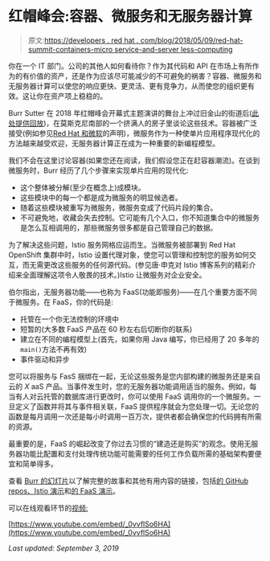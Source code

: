 # 红帽峰会:容器、微服务和无服务器计算

> 原文:[https://developers . red hat . com/blog/2018/05/09/red-hat-summit-containers-micro service-and-server less-computing](https://developers.redhat.com/blog/2018/05/09/red-hat-summit-containers-microservices-and-serverless-computing)

你在一个 IT 部门。公司的其他人如何看待你？作为其代码和 API 在市场上有所作为的有价值的资产，还是作为应该尽可能减少的不可避免的祸害？容器、微服务和无服务器计算可以使您的响应更快、更灵活、更有竞争力，从而使您的组织更有效。这让你在资产项上稳稳的。

Burr Sutter 在 2018 年红帽峰会开幕式主题演讲的舞台上冲过旧金山的街道后([此处提供回放](https://www.redhat.com/en/summit/2018))，在莫斯克尼南部的一个挤满人的房子里谈论这些技术。容器被广泛接受(例如参见[Red Hat 和微软](https://www.redhat.com/en/about/press-releases/red-hat-and-microsoft-co-develop-first-red-hat-openshift-jointly-managed-service-public-cloud)的声明)，微服务作为一种使单片应用程序现代化的方法越来越受欢迎，无服务器计算正在成为一种重要的新编程模型。

我们不会在这里讨论容器(如果您还在阅读，我们假设您正在赶容器潮流)。在谈到微服务时，Burr 经历了几个步骤来实现单片应用的现代化:

*   这个整体被分解(至少在概念上)成模块。
*   这些模块中的每一个都是成为微服务的明显候选者。
*   随着这些模块被重写为微服务，微服务变成了代码片段的集合。
*   不可避免地，收藏会失去控制。它可能有几个入口，你不知道集合中的微服务是怎么互相调用的，那些微服务很多都是自己管理自己的数据。

为了解决这些问题，Istio 服务网格应运而生。当微服务被部署到 Red Hat OpenShift 集群中时，Istio 设置代理对象，使您可以管理和控制您的服务如何交互，而无需更改这些服务的任何源代码。(参见唐·申克对 Istio 博客系列的精彩介绍来全面理解这项令人敬畏的技术。)Istio 让微服务对企业安全。

伯尔指出，无服务器功能——也称为 FaaS(功能即服务)——在几个重要方面不同于微服务。在 FaaS，你的代码是:

*   托管在一个你无法控制的环境中
*   短暂的(大多数 FaaS 产品在 60 秒左右后切断你的联系)
*   建立在不同的编程模型上(首先，如果你用 Java 编写，你已经用了 20 多年的`main()`方法不再有效)
*   事件驱动和异步

您可以将服务与 FasS 捆绑在一起，无论这些服务是您内部构建的微服务还是来自云的 *X* aaS 产品。当事件发生时，您的无服务器功能调用适当的服务。例如，每当有人对云托管的数据库进行更改时，你可以使用 FaaS 调用你的一个微服务。一旦定义了函数并将其与事件相关联，FaaS 提供程序就会为您处理一切。无论您的函数是每月调用一次还是每小时调用一百万次，提供者都会确保您的代码拥有所需的资源。

最重要的是，FaaS 的崛起改变了你过去习惯的“建造还是购买”的观念。使用无服务器功能比配置和支付处理传统功能可能需要的任何工作负载所需的基础架构要便宜和简单得多。

查看 [Burr 的幻灯片](http://bit.ly/summit2018_serverless)以了解完整的故事和其他有用内容的链接，包括[的 GitHub repos、Istio 演示](http://bit.ly/istio-tutorial)和[的 FaaS 演示](http://bit.ly/faas-tutorial)。

可以在线观看环节的[视频:](https://www.youtube.com/watch?v=_0vvflSo6HA)

[https://www.youtube.com/embed/_0vvflSo6HA](https://www.youtube.com/embed/_0vvflSo6HA)

﻿*Last updated: September 3, 2019*